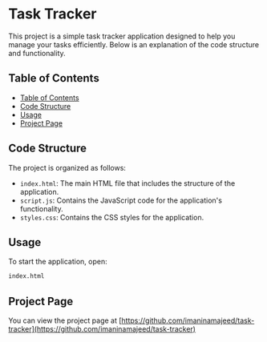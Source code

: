 # Task Tracker

This project is a simple task tracker application designed to help you manage your tasks efficiently. Below is an explanation of the code structure and functionality.

## Table of Contents
- [Table of Contents](#table-of-contents)
- [Code Structure](#code-structure)
- [Usage](#usage)
- [Project Page](#project-page)

## Code Structure

The project is organized as follows:

- `index.html`: The main HTML file that includes the structure of the application.
- `script.js`: Contains the JavaScript code for the application's functionality.
- `styles.css`: Contains the CSS styles for the application.

## Usage

To start the application, open:

```bash
index.html
```

## Project Page

You can view the project page at [https://github.com/imaninamajeed/task-tracker](https://github.com/imaninamajeed/task-tracker)

